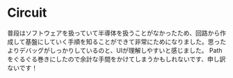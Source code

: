 # Circuit
普段はソフトウェアを扱っていて半導体を扱うことがなかったため、回路から作成して基盤にしていく手順を知ることができて非常にためになりました。思ったよりデバッグがしっかりしているのと、UIが理解しやすいと感じました。
Pathをぐるぐる巻きにしたので余計な手間をかけてしまうかもしれないです、申し訳ないです！
